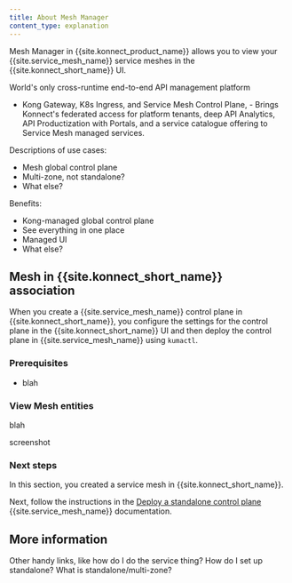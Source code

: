 ```yaml
---
title: About Mesh Manager
content_type: explanation
---
```


Mesh Manager in {{site.konnect_product_name}} allows you to view your {{site.service_mesh_name}} service meshes in the {{site.konnect_short_name}} UI. 

World's only cross-runtime end-to-end API management platform

- Kong Gateway, K8s Ingress, and Service Mesh Control Plane, - Brings Konnect's federated access for platform tenants, deep API Analytics, API Productization with Portals, and a service catalogue offering to Service Mesh managed services.

Descriptions of use cases: 

* Mesh global control plane
* Multi-zone, not standalone?
* What else?

Benefits:

* Kong-managed global control plane
* See everything in one place
* Managed UI
* What else?

## Mesh in {{site.konnect_short_name}} association

When you create a {{site.service_mesh_name}} control plane in {{site.konnect_short_name}}, you configure the settings for the control plane in the {{site.konnect_short_name}} UI and then deploy the control plane in {{site.service_mesh_name}} using `kumactl`. 

### Prerequisites

* blah

### View Mesh entities

blah

screenshot

### Next steps

In this section, you created a service mesh in {{site.konnect_short_name}}. 

Next, follow the instructions in the [Deploy a standalone control plane](/mesh/latest/production/cp-deployment/stand-alone/) {{site.service_mesh_name}} documentation.

## More information

Other handy links, like how do I do the service thing? How do I set up standalone? What is standalone/multi-zone?